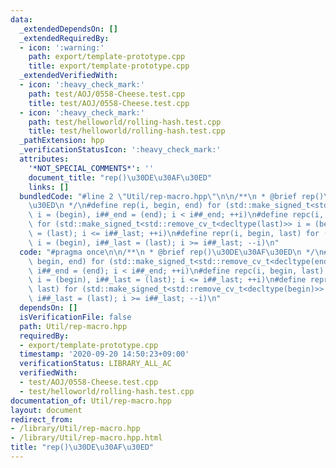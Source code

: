 ```yaml
---
data:
  _extendedDependsOn: []
  _extendedRequiredBy:
  - icon: ':warning:'
    path: export/template-prototype.cpp
    title: export/template-prototype.cpp
  _extendedVerifiedWith:
  - icon: ':heavy_check_mark:'
    path: test/AOJ/0558-Cheese.test.cpp
    title: test/AOJ/0558-Cheese.test.cpp
  - icon: ':heavy_check_mark:'
    path: test/helloworld/rolling-hash.test.cpp
    title: test/helloworld/rolling-hash.test.cpp
  _pathExtension: hpp
  _verificationStatusIcon: ':heavy_check_mark:'
  attributes:
    '*NOT_SPECIAL_COMMENTS*': ''
    document_title: "rep()\u30DE\u30AF\u30ED"
    links: []
  bundledCode: "#line 2 \"Util/rep-macro.hpp\"\n\n/**\n * @brief rep()\u30DE\u30AF\
    \u30ED\n */\n#define rep(i, begin, end) for (std::make_signed_t<std::remove_cv_t<decltype(end)>>\
    \ i = (begin), i##_end = (end); i < i##_end; ++i)\n#define repc(i, begin, last)\
    \ for (std::make_signed_t<std::remove_cv_t<decltype(last)>> i = (begin), i##_last\
    \ = (last); i <= i##_last; ++i)\n#define repr(i, begin, last) for (std::make_signed_t<std::remove_cv_t<decltype(begin)>>\
    \ i = (begin), i##_last = (last); i >= i##_last; --i)\n"
  code: "#pragma once\n\n/**\n * @brief rep()\u30DE\u30AF\u30ED\n */\n#define rep(i,\
    \ begin, end) for (std::make_signed_t<std::remove_cv_t<decltype(end)>> i = (begin),\
    \ i##_end = (end); i < i##_end; ++i)\n#define repc(i, begin, last) for (std::make_signed_t<std::remove_cv_t<decltype(last)>>\
    \ i = (begin), i##_last = (last); i <= i##_last; ++i)\n#define repr(i, begin,\
    \ last) for (std::make_signed_t<std::remove_cv_t<decltype(begin)>> i = (begin),\
    \ i##_last = (last); i >= i##_last; --i)\n"
  dependsOn: []
  isVerificationFile: false
  path: Util/rep-macro.hpp
  requiredBy:
  - export/template-prototype.cpp
  timestamp: '2020-09-20 14:50:23+09:00'
  verificationStatus: LIBRARY_ALL_AC
  verifiedWith:
  - test/AOJ/0558-Cheese.test.cpp
  - test/helloworld/rolling-hash.test.cpp
documentation_of: Util/rep-macro.hpp
layout: document
redirect_from:
- /library/Util/rep-macro.hpp
- /library/Util/rep-macro.hpp.html
title: "rep()\u30DE\u30AF\u30ED"
---
```

